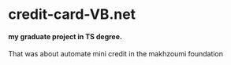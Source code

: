 # credit-card-VB.net
<h4>my graduate project in TS degree.</h4>
That was about automate mini credit in the makhzoumi foundation 
